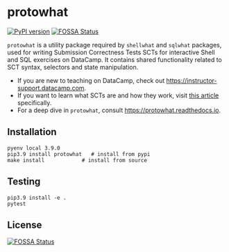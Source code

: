 # protowhat

[![PyPI version](https://badge.fury.io/py/protowhat.svg)](https://badge.fury.io/py/protowhat)
[![FOSSA Status](https://app.fossa.io/api/projects/git%2Bgithub.com%2Fdatacamp%2Fprotowhat.svg?type=shield)](https://app.fossa.io/projects/git%2Bgithub.com%2Fdatacamp%2Fprotowhat?ref=badge_shield)

`protowhat` is a utility package required by `shellwhat` and `sqlwhat` packages, used for writing Submission Correctness Tests SCTs for interactive Shell and SQL exercises on DataCamp. It contains shared functionality related to SCT syntax, selectors and state manipulation.

- If you are new to teaching on DataCamp, check out https://instructor-support.datacamp.com.
- If you want to learn what SCTs are and how they work, visit [this article](https://instructor-support.datacamp.com/courses/course-development/submission-correctness-tests) specifically.
- For a deep dive in `protowhat`, consult https://protowhat.readthedocs.io.

## Installation

```
pyenv local 3.9.0
pip3.9 install protowhat   # install from pypi
make install            # install from source
```

## Testing

```
pip3.9 install -e .
pytest
```


## License
[![FOSSA Status](https://app.fossa.io/api/projects/git%2Bgithub.com%2Fdatacamp%2Fprotowhat.svg?type=large)](https://app.fossa.io/projects/git%2Bgithub.com%2Fdatacamp%2Fprotowhat?ref=badge_large)